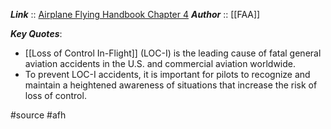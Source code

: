 ***Link***      :: [Airplane Flying Handbook Chapter 4](https://www.faa.gov/regulations_policies/handbooks_manuals/aviation/airplane_handbook/media/06_afh_ch4.pdf)
***Author*** :: [[FAA]]

***Key Quotes***:
- [[Loss of Control In-Flight]] (LOC-I) is the leading cause of fatal general aviation accidents in the U.S. and commercial aviation worldwide.
- To prevent LOC-I accidents, it is important for pilots to recognize and maintain a heightened awareness of situations that increase the risk of loss of control.

#source #afh